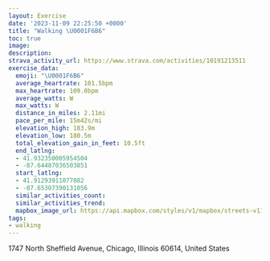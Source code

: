```yaml
---
layout: Exercise
date: '2023-11-09 22:25:50 +0000'
title: "Walking \U0001F6B6"
toc: true
image:
description:
strava_activity_url: https://www.strava.com/activities/10191213511
exercise_data:
  emoji: "\U0001F6B6"
  average_heartrate: 101.5bpm
  max_heartrate: 109.0bpm
  average_watts: W
  max_watts: W
  distance_in_miles: 2.11mi
  pace_per_mile: 15m42s/mi
  elevation_high: 183.9m
  elevation_low: 180.5m
  total_elevation_gain_in_feet: 10.5ft
  end_latlng:
  - 41.932350005954504
  - -87.64487036503851
  start_latlng:
  - 41.91293911077082
  - -87.65307390131056
  similar_activities_count:
  similar_activities_trend:
  mapbox_image_url: https://api.mapbox.com/styles/v1/mapbox/streets-v11/static/path-5+787af2-1.0(%7Dpy~Fpw~uOqEDyBFuFBuLLcCFoC%3FoDDyCFwD%40cDFq%40COCIGGWAk%40IaL%3FaDB_CA%7B%40GYOBq%40z%40h%40w%40LYAOIQTi%40Bo%40EyFIuA%3Fu%40Dy%40%40sDKwWCuACSGGI%3FWHqIdE_JhE%5DTWRcA%60B%5D%5CaDbB%7BC%7CA),pin-s-s+e5b22e(-87.65321,41.91519),pin-s-f+89ae00(-87.64463,41.931680000000014)/auto/800x800?access_token=pk.eyJ1Ijoiam9zaGJlY2ttYW4iLCJhIjoiY205eWR2aDd1MWZ6djJrbXc4a3M0bWZleiJ9.XiG9OWkNcZk2QzjJbxLB4A
tags:
- walking
---
```




1747 North Sheffield Avenue, Chicago, Illinois 60614, United States
